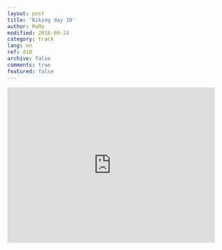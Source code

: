 ```yaml
---   
layout: post 
title: 'Biking day 10'  
author: MaMo 
modified: 2016-09-24
category: track 
lang: en 
ref: d10
archive: false 
comments: true 
featured: false 
--- 
```


                                                                                                                                                                                                                                                                                                                                                                                     

<iframe width='480' height='360' src='http://track-kit.net/maps_s3/?v=embed&track=229806.gpx' frameborder='0' allowfullscreen></iframe>